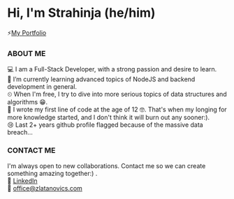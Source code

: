 # Hi, I'm Strahinja (he/him)

⚡[My Portfolio](https://www.zlatanovics.com)

### ABOUT ME
  💻 I am a Full-Stack Developer, with a strong passion and desire to learn. <br/>
  🌱 I’m currently learning advanced topics of NodeJS and backend development in general. <br/>
  ⏲ When I'm free, I try to dive into more serious topics of data structures and algorithms 😁. <br/>
  🎯 I wrote my first line of code at the age of 12 🤓. That's when my longing for more knowledge started, and I don't think it will burn out any sooner:). </br>
  😢 Last 2+ years github profile flagged because of the massive data breach...

### CONTACT ME
  I'm always open to new collaborations. Contact me so we can create something amazing together:) . <br/>
  🔗 [LinkedIn](https://www.linkedin.com/in/strahinja-zlatanovic-91150729b/) <br/>
  📧 office@zlatanovics.com
